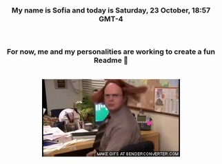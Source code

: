 


<div align="center">
<h3 >My name is Sofia and today is Saturday, 23 October, 18:57 GMT-4</h3><br>
<h3 >For now, me and my personalities are working to create a fun Readme 👋
</h3><br>
<img src='img/dwight.gif' alt='working...'/>
</div>
